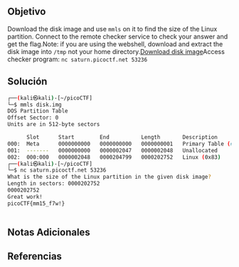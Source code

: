 ## Objetivo
Download the disk image and use `mmls` on it to find the size of the Linux partition. Connect to the remote checker service to check your answer and get the flag.Note: if you are using the webshell, download and extract the disk image into `/tmp` not your home directory.[Download disk image](https://artifacts.picoctf.net/c/164/disk.img.gz)Access checker program: `nc saturn.picoctf.net 53236`
## Solución
```bash
┌──(kali㉿kali)-[~/picoCTF]
└─$ mmls disk.img
DOS Partition Table
Offset Sector: 0
Units are in 512-byte sectors

      Slot      Start        End          Length       Description
000:  Meta      0000000000   0000000000   0000000001   Primary Table (#0)
001:  -------   0000000000   0000002047   0000002048   Unallocated
002:  000:000   0000002048   0000204799   0000202752   Linux (0x83)
┌──(kali㉿kali)-[~/picoCTF]
└─$ nc saturn.picoctf.net 53236
What is the size of the Linux partition in the given disk image?
Length in sectors: 0000202752
0000202752
Great work!
picoCTF{mm15_f7w!}
                          


```
## Notas Adicionales

## Referencias